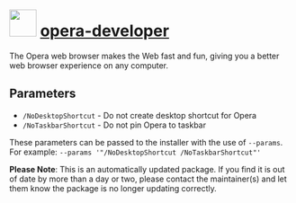 # <img src="https://cdn.jsdelivr.net/gh/mkevenaar/chocolatey-packages@8ec9f8788da2c63d293690b04b0b5c90e66e8d12/icons/opera-developer.png" width="48" height="48"/> [opera-developer](https://community.chocolatey.org/packages/opera-developer)

The Opera web browser makes the Web fast and fun, giving you a better web browser experience on any computer.

## Parameters

- `/NoDesktopShortcut` - Do not create desktop shortcut for Opera
- `/NoTaskbarShortcut` - Do not pin Opera to taskbar

These parameters can be passed to the installer with the use of `--params`.
For example: `--params '"/NoDesktopShortcut /NoTaskbarShortcut"'`

**Please Note**: This is an automatically updated package. If you find it is
out of date by more than a day or two, please contact the maintainer(s) and
let them know the package is no longer updating correctly.
